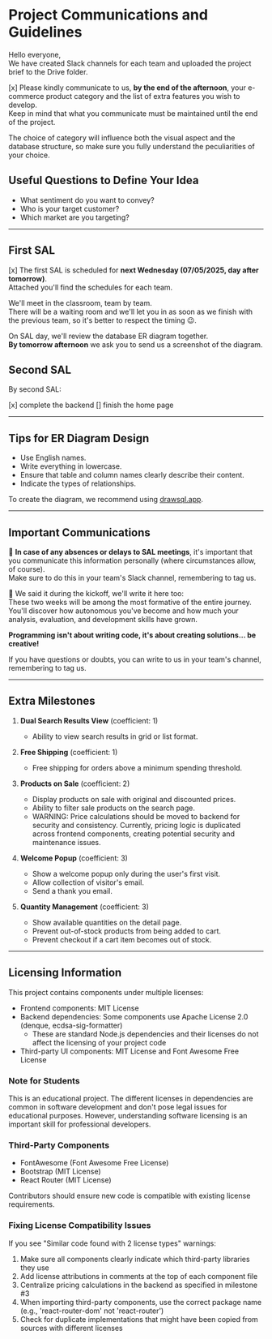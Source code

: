 # Project Communications and Guidelines

Hello everyone,  
We have created Slack channels for each team and uploaded the project brief to the Drive folder.  

[x] Please kindly communicate to us, **by the end of the afternoon**, your e-commerce product category and the list of extra features you wish to develop.  
Keep in mind that what you communicate must be maintained until the end of the project.  

The choice of category will influence both the visual aspect and the database structure, so make sure you fully understand the peculiarities of your choice.  

## Useful Questions to Define Your Idea

- What sentiment do you want to convey?
- Who is your target customer?  
- Which market are you targeting?  

---

## First SAL

[x] The first SAL is scheduled for **next Wednesday (07/05/2025, day after tomorrow)**.  
Attached you'll find the schedules for each team.  

We'll meet in the classroom, team by team.  
There will be a waiting room and we'll let you in as soon as we finish with the previous team, so it's better to respect the timing 😉.  

On SAL day, we'll review the database ER diagram together.  
**By tomorrow afternoon** we ask you to send us a screenshot of the diagram.

## Second SAL

By second SAL:

[x] complete the backend
[] finish the home page

---

## Tips for ER Diagram Design

- Use English names.  
- Write everything in lowercase.  
- Ensure that table and column names clearly describe their content.  
- Indicate the types of relationships.  

To create the diagram, we recommend using [drawsql.app](https://drawsql.app).  

---

## Important Communications

📢 **In case of any absences or delays to SAL meetings**, it's important that you communicate this information personally (where circumstances allow, of course).  
Make sure to do this in your team's Slack channel, remembering to tag us.  

🚀 We said it during the kickoff, we'll write it here too:  
These two weeks will be among the most formative of the entire journey.  
You'll discover how autonomous you've become and how much your analysis, evaluation, and development skills have grown.  

**Programming isn't about writing code, it's about creating solutions... be creative!**  

If you have questions or doubts, you can write to us in your team's channel, remembering to tag us.  

---

## Extra Milestones

1. **Dual Search Results View** (coefficient: 1)  
    - Ability to view search results in grid or list format.  

2. **Free Shipping** (coefficient: 1)  
    - Free shipping for orders above a minimum spending threshold.  

3. **Products on Sale** (coefficient: 2)  
    - Display products on sale with original and discounted prices.  
    - Ability to filter sale products on the search page.
    - WARNING: Price calculations should be moved to backend for security and consistency.
      Currently, pricing logic is duplicated across frontend components, creating potential
      security and maintenance issues.

4. **Welcome Popup** (coefficient: 3)  
    - Show a welcome popup only during the user's first visit.  
    - Allow collection of visitor's email.  
    - Send a thank you email.  

5. **Quantity Management** (coefficient: 3)  
    - Show available quantities on the detail page.  
    - Prevent out-of-stock products from being added to cart.  
    - Prevent checkout if a cart item becomes out of stock.

---

## Licensing Information

This project contains components under multiple licenses:

- Frontend components: MIT License
- Backend dependencies: Some components use Apache License 2.0 (denque, ecdsa-sig-formatter)
  - These are standard Node.js dependencies and their licenses do not affect the licensing of your project code
- Third-party UI components: MIT License and Font Awesome Free License

### Note for Students

This is an educational project. The different licenses in dependencies are common in software development and don't pose legal issues for educational purposes. However, understanding software licensing is an important skill for professional developers.

### Third-Party Components

- FontAwesome (Font Awesome Free License)
- Bootstrap (MIT License)
- React Router (MIT License)

Contributors should ensure new code is compatible with existing license requirements.

### Fixing License Compatibility Issues

If you see "Similar code found with 2 license types" warnings:

1. Make sure all components clearly indicate which third-party libraries they use
2. Add license attributions in comments at the top of each component file
3. Centralize pricing calculations in the backend as specified in milestone #3
4. When importing third-party components, use the correct package name (e.g., 'react-router-dom' not 'react-router')
5. Check for duplicate implementations that might have been copied from sources with different licenses

